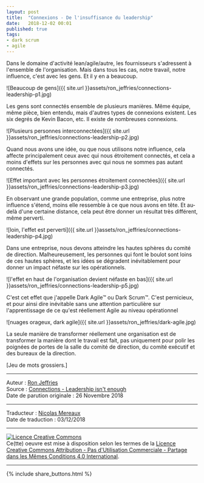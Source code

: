 ```yaml
---
layout: post
title:  "Connexions - De l'insuffisance du leadership"
date:   2018-12-02 00:01
published: true
tags:
- dark scrum
- agile
---
```


Dans le domaine d'activité lean/agile/autre, les fournisseurs s'adressent à l'ensemble de l'organisation. Mais dans tous les cas, notre travail, notre influence, c'est avec les gens. Et il y en a beaucoup.

![Beaucoup de gens]({{ site.url }}assets/ron_jeffries/connections-leadership-p1.jpg)

Les gens sont connectés ensemble de plusieurs manières. Même équipe, même pièce, bien entendu, mais d'autres types de connexions existent. Les six degrés de Kevin Bacon, etc. Il existe de nombreuses connexions.

![Plusieurs personnes interconnectées]({{ site.url }}assets/ron_jeffries/connections-leadership-p2.jpg)

Quand nous avons une idée, ou que nous utilisons notre influence, cela affecte principalement ceux avec qui nous étroitement connectés, et cela a moins d'effets sur les personnes avec qui nous ne sommes pas autant connectés.

![Effet important avec les personnes étroitement connectées]({{ site.url }}assets/ron_jeffries/connections-leadership-p3.jpg)

En observant une grande population, comme une entreprise, plus notre influence s'étend, moins elle ressemble à ce que nous avons en tête. Et au-delà d'une certaine distance, cela peut être donner un résultat très différent, même perverti.

![loin, l'effet est perverti]({{ site.url }}assets/ron_jeffries/connections-leadership-p4.jpg)

Dans une entreprise, nous devons atteindre les hautes sphères du comité de direction. Malheureusement, les personnes qui font le boulot sont loins de ces hautes sphères, et les idées se dégradent inévitablement pour donner un  impact néfaste sur les opérationnels.

![l'effet en haut de l'organisation devient néfaste en bas]({{ site.url }}assets/ron_jeffries/connections-leadership-p5.jpg)

C'est cet effet que j'appelle Dark Agile™️ ou Dark Scrum™️. C'est pernicieux, et pour ainsi dire inévitable sans une attention particulière sur l'apprentissage de ce qu'est réellement Agile au niveau opérationnel

![nuages orageux, dark agile]({{ site.url }}assets/ron_jeffries/dark-agile.jpg)

La seule manière de transformer réellement une organisation est de transformer la manière dont le travail est fait, pas uniquement pour polir les poignées de portes de la salle du comité de direction, du comité exécutif et des bureaux de la direction.

[Jeu de mots grossiers.]

---
Auteur : [Ron Jeffries](https://ronjeffries.com/about.html)  
Source : [Connections - Leadership isn't enough](https://ronjeffries.com/articles/018-01ff/people-twitter/)  
Date de parution originale : 26 Novembre 2018  

---
Traducteur : [Nicolas Mereaux](http://www.les-traducteurs-agiles.org/traducteurs/)  
Date de traduction : 03/12/2018  

---

<a rel="license" href="http://creativecommons.org/licenses/by-nc-sa/4.0/"><img alt="Licence Creative Commons" style="border-width:0" src="http://i.creativecommons.org/l/by-nc-sa/4.0/88x31.png" /></a><br />Ce(tte) oeuvre est mise à disposition selon les termes de la <a rel="license" href="http://creativecommons.org/licenses/by-nc-sa/4.0/">Licence Creative Commons Attribution - Pas d'Utilisation Commerciale - Partage dans les Mêmes Conditions 4.0 International</a>.

---

{% include share_buttons.html %}
